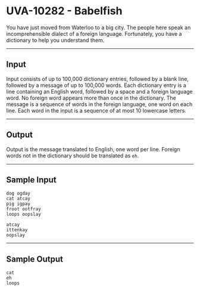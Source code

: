 # UVA-10282 - Babelfish

You have just moved from Waterloo to a big city. The people here speak an incomprehensible dialect of a foreign language. Fortunately, you have a dictionary to help you understand them.

---
## Input

Input consists of up to 100,000 dictionary entries, followed by a blank line, followed by a message of up to 100,000 words. Each dictionary entry is a line containing an English word, followed by a space and a foreign language word. No foreign word appears more than once in the dictionary. The message is a sequence of words in the foreign language, one word on each line. Each word in the input is a sequence of at most 10 lowercase letters.

---
## Output

Output is the message translated to English, one word per line. Foreign words not in the dictionary should be translated as `eh`.

---
## Sample Input

```
dog ogday
cat atcay
pig igpay
froot ootfray
loops oopslay

atcay
ittenkay
oopslay
```

---
## Sample Output

```
cat
eh
loops
```